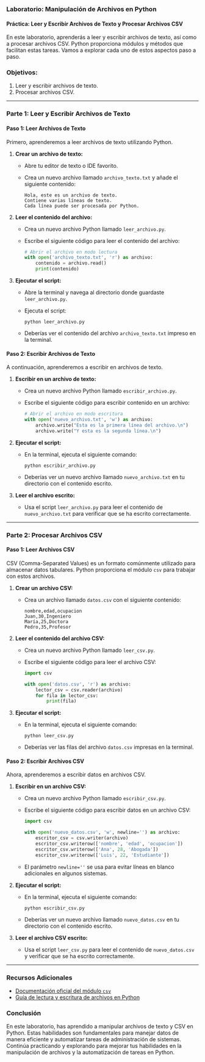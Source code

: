 ### Laboratorio: Manipulación de Archivos en Python

#### Práctica: Leer y Escribir Archivos de Texto y Procesar Archivos CSV

En este laboratorio, aprenderás a leer y escribir archivos de texto, así como a procesar archivos CSV. Python proporciona módulos y métodos que facilitan estas tareas. Vamos a explorar cada uno de estos aspectos paso a paso.

### Objetivos:
1. Leer y escribir archivos de texto.
2. Procesar archivos CSV.

---

### Parte 1: Leer y Escribir Archivos de Texto

#### Paso 1: Leer Archivos de Texto

Primero, aprenderemos a leer archivos de texto utilizando Python.

1. **Crear un archivo de texto:**
   - Abre tu editor de texto o IDE favorito.
   - Crea un nuevo archivo llamado `archivo_texto.txt` y añade el siguiente contenido:

     ```
     Hola, este es un archivo de texto.
     Contiene varias líneas de texto.
     Cada línea puede ser procesada por Python.
     ```

2. **Leer el contenido del archivo:**
   - Crea un nuevo archivo Python llamado `leer_archivo.py`.
   - Escribe el siguiente código para leer el contenido del archivo:

     ```python
     # Abrir el archivo en modo lectura
     with open('archivo_texto.txt', 'r') as archivo:
         contenido = archivo.read()
         print(contenido)
     ```

3. **Ejecutar el script:**
   - Abre la terminal y navega al directorio donde guardaste `leer_archivo.py`.
   - Ejecuta el script:

     ```shell
     python leer_archivo.py
     ```

   - Deberías ver el contenido del archivo `archivo_texto.txt` impreso en la terminal.

#### Paso 2: Escribir Archivos de Texto

A continuación, aprenderemos a escribir en archivos de texto.

1. **Escribir en un archivo de texto:**
   - Crea un nuevo archivo Python llamado `escribir_archivo.py`.
   - Escribe el siguiente código para escribir contenido en un archivo:

     ```python
     # Abrir el archivo en modo escritura
     with open('nuevo_archivo.txt', 'w') as archivo:
         archivo.write("Esta es la primera línea del archivo.\n")
         archivo.write("Y esta es la segunda línea.\n")
     ```

2. **Ejecutar el script:**
   - En la terminal, ejecuta el siguiente comando:

     ```shell
     python escribir_archivo.py
     ```

   - Deberías ver un nuevo archivo llamado `nuevo_archivo.txt` en tu directorio con el contenido escrito.

3. **Leer el archivo escrito:**
   - Usa el script `leer_archivo.py` para leer el contenido de `nuevo_archivo.txt` para verificar que se ha escrito correctamente.

---

### Parte 2: Procesar Archivos CSV

#### Paso 1: Leer Archivos CSV

CSV (Comma-Separated Values) es un formato comúnmente utilizado para almacenar datos tabulares. Python proporciona el módulo `csv` para trabajar con estos archivos.

1. **Crear un archivo CSV:**
   - Crea un archivo llamado `datos.csv` con el siguiente contenido:

     ```csv
     nombre,edad,ocupacion
     Juan,30,Ingeniero
     María,25,Doctora
     Pedro,35,Profesor
     ```

2. **Leer el contenido del archivo CSV:**
   - Crea un nuevo archivo Python llamado `leer_csv.py`.
   - Escribe el siguiente código para leer el archivo CSV:

     ```python
     import csv

     with open('datos.csv', 'r') as archivo:
         lector_csv = csv.reader(archivo)
         for fila in lector_csv:
             print(fila)
     ```

3. **Ejecutar el script:**
   - En la terminal, ejecuta el siguiente comando:

     ```shell
     python leer_csv.py
     ```

   - Deberías ver las filas del archivo `datos.csv` impresas en la terminal.

#### Paso 2: Escribir Archivos CSV

Ahora, aprenderemos a escribir datos en archivos CSV.

1. **Escribir en un archivo CSV:**
   - Crea un nuevo archivo Python llamado `escribir_csv.py`.
   - Escribe el siguiente código para escribir datos en un archivo CSV:

     ```python
     import csv

     with open('nuevo_datos.csv', 'w', newline='') as archivo:
         escritor_csv = csv.writer(archivo)
         escritor_csv.writerow(['nombre', 'edad', 'ocupacion'])
         escritor_csv.writerow(['Ana', 28, 'Abogada'])
         escritor_csv.writerow(['Luis', 22, 'Estudiante'])
     ```

   - El parámetro `newline=''` se usa para evitar líneas en blanco adicionales en algunos sistemas.

2. **Ejecutar el script:**
   - En la terminal, ejecuta el siguiente comando:

     ```shell
     python escribir_csv.py
     ```

   - Deberías ver un nuevo archivo llamado `nuevo_datos.csv` en tu directorio con el contenido escrito.

3. **Leer el archivo CSV escrito:**
   - Usa el script `leer_csv.py` para leer el contenido de `nuevo_datos.csv` y verificar que se ha escrito correctamente.

---

### Recursos Adicionales

- [Documentación oficial del módulo `csv`](https://docs.python.org/3/library/csv.html)
- [Guía de lectura y escritura de archivos en Python](https://docs.python.org/3/tutorial/inputoutput.html#reading-and-writing-files)

### Conclusión

En este laboratorio, has aprendido a manipular archivos de texto y CSV en Python. Estas habilidades son fundamentales para manejar datos de manera eficiente y automatizar tareas de administración de sistemas. Continúa practicando y explorando para mejorar tus habilidades en la manipulación de archivos y la automatización de tareas en Python.